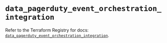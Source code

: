 # `data_pagerduty_event_orchestration_integration`

Refer to the Terraform Registry for docs: [`data_pagerduty_event_orchestration_integration`](https://registry.terraform.io/providers/pagerduty/pagerduty/3.15.6/docs/data-sources/event_orchestration_integration).
